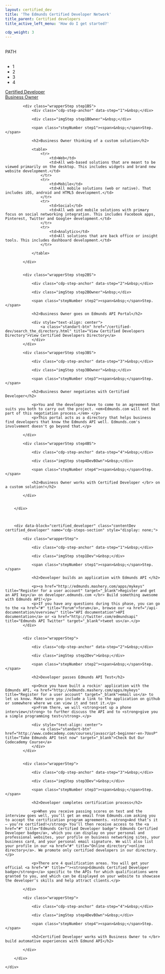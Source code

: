 ```yaml
---
layout: certified_dev
title: 'The Edmunds Certified Developer Network'
title_parent: Certified developers
title_active_left_menu: 'How do I get started?'

cdp_weight: 3
---
```


<div class="getStartedBar">
	<div class="top-bar-wrap">
		<div class="cdp-path-image">&nbsp;</div>
		<div>PATH</div>
	</div>
	<div class="cdp-path-steps-wrap">
		<div class="cdp-path-arrow step1" data-active-step="1">&nbsp;</div>
		<ul class="cdp-steps">
			<li>
				<div class="cdp-step" data-step="1">1</div>
			</li>
			<li>
				<div class="cdp-step" data-step="2">2</div>
			</li>
			<li>
				<div class="cdp-step" data-step="3">3</div>
			</li>
			<li>				
				<div class="cdp-step" data-step="4">4</div>
			</li>
		</ul>
	</div>
</div>
<a name="certified_developer">
</a>
<a name="business_owner">
</a>
<div id="menu" class="toggleLinks clearfix ">
	<div>
		<a href="#certified_developer">Certified Developer</a>
	</div>
	<div>
		<a class="activeToggle" href="#business_owner">Business Owner</a>
	</div>
</div>

<div id="result">
	<div id="content">
		<div data-block="business_owner" class="contentBusOwner business_owner" name="cdp-steps-section" style="display: block;">

			<div class="wrapperStep step1BS">
				<div class="cdp-step-anchor" data-step="1">&nbsp;</div>

				<div class="imgStep step1BOwner">&nbsp;</div>

				<span class="stepNumber step1"><span>&nbsp;</span>Step.</span>

				<h2>Business Owner thinking of a custom solution</h2>

				<table>
					<tr>
						<td>Web</td>
						<td>All web-based solutions that are meant to be viewed primarily on the desktop. This includes widgets and brand new website development.</td>
					</tr>
					<tr>
						<td>Mobile</td>
						<td>All mobile solutions (web or native). That includes iOS, android and HTML5 development.</td>
					</tr>
					<tr>
						<td>Social</td>
						<td>All web and mobile solutions with primary focus on social networking integration. This includes Facebook apps, Pinterest, Twitter and Google+ development.</td>
					</tr>
					<tr>
						<td>Analytics</td>
						<td>All solutions that are back office or insight tools. This includes dashboard development.</td>
					</tr>

				</table>

			</div>


			<div class="wrapperStep step2BS">

				<div class="cdp-step-anchor" data-step="2">&nbsp;</div>

				<div class="imgStep step2BOwner">&nbsp;</div>

				<span class="stepNumber step2"><span>&nbsp;</span>Step.</span>

				<h2>Business Owner goes on Edmunds API Portal</h2>

				<div style="text-align: center">
					<a class="standart-btn" href="/certified-dev/search_the_directory.html" title="View Certified Developers Directory">View Certified Developers Directory</a>
				</div>
			</div>

			<div class="wrapperStep step3BS">

				<div class="cdp-step-anchor" data-step="3">&nbsp;</div>
				
				<div class="imgStep step3BOwner">&nbsp;</div>

				<span class="stepNumber step3"><span>&nbsp;</span>Step.</span>

				<h2>Business Owner negotiates with Certified Developer</h2>

				<p>You and the developer have to come to an agreement that suits you both to carry out the project. <em>Edmunds.com will not be part of this negotiation process.</em> </p>
				<p>This portal acts as a directory that helps business find developers that know the Edmunds API well. Edmunds.com's involvement doesn't go beyond that.</p>

			</div>

			<div class="wrapperStep step4BS">

				<div class="cdp-step-anchor" data-step="4">&nbsp;</div>
				
				<div class="imgStep step4DevBOwn">&nbsp;</div>

				<span class="stepNumber step4"><span>&nbsp;</span>Step.</span>

				<h2>Business Owner works with Certified Developer </br> on a custom solution!</h2>

			</div>


		</div>



		<div data-block="certified_developer" class="contentDev certified_developer" name="cdp-steps-section" style="display: none;">

			<div class="wrapperStep">

				<div class="cdp-step-anchor" data-step="1">&nbsp;</div>
				
				<div class="imgStep step1Dev">&nbsp;</div>

				<span class="stepNumber step1"><span>&nbsp;</span>Step.</span>

				<h2>Developer builds an application with Edmunds API </h2>

				<p><a href="http://edmunds.mashery.com/apps/mykeys" title="Register for a user account" target="_blank">Register and get an API key</a> on developer.edmunds.com </br> Build something awesome with Edmunds API!</p>
				<p>If you have any questions during this phase, you can go to the <a href="#" title="Forum">forum</a>, browse our <a href="/api-documentation/overview/" title="API documentation">API documentation</a> or <a href="http://twitter.com/edmundsapi" title="Edmunds API Twitter" target="_blank">tweet us</a>.</p>
			</div>


			<div class="wrapperStep">

				<div class="cdp-step-anchor" data-step="2">&nbsp;</div>
				
				<div class="imgStep step2Dev">&nbsp;</div>

				<span class="stepNumber step2"><span>&nbsp;</span>Step.</span>

				<h2>Developer passes Edmunds API Test</h2>

				<p>Once you have built a rockin' application with the Edmunds API, <a href="http://edmunds.mashery.com/apps/mykeys" title="Register for a user account" target="_blank">email us</a> to let us know. Make sure you include a link to the application on github or somewhere where we can view it and test it.</p>
				<p>From there, we will <strong>set up a phone interview</strong> to further discuss the API and to <strong>give you a simple programming test</strong>.</p>

				<div style="text-align: center">
					<a class="standart-btn" href="http://www.codecademy.com/courses/javascript-beginner-en-7UosP" title="Take Edmunds API test now" target="_blank">Check Out Our Codecademy Course</a>
				</div>
			</div>


			<div class="wrapperStep">

				<div class="cdp-step-anchor" data-step="3">&nbsp;</div>
				
				<div class="imgStep step3Dev">&nbsp;</div>

				<span class="stepNumber step3"><span>&nbsp;</span>Step.</span>

				<h2>Developer completes certification process</h2>

				<p>When you receive passing scores on test and the interview goes well, you’ll get an email from Edmunds.com asking you to accept the certification program agreements. <strong>And that’s it – you’re certified!</strong> You’ll then receive access to the <a href="#" title="Edmunds Certified Developer badge"> Edmunds Certified Developer badge</a>, which you can display on your personal and professional websites, your profile on business networking sites, your business card, and your personal email signature. We will also list your profile in our <a href="#" title="Online directory">online directory</a>. We promote only certified developers in our directory.</p>

				<p>There are 4 qualification areas. You will get your official <a href="#" title=""><strong>Edmunds Certified Developer badge</strong></a> specific to the APIs for which qualifications were granted to you, and which can be displayed on your website to showcase the developer’s skills and help attract clients.</p>

			</div>

			<div class="wrapperStep">

				<div class="cdp-step-anchor" data-step="4">&nbsp;</div>
				
				<div class="imgStep step4DevBOwn">&nbsp;</div>

				<span class="stepNumber step4"><span>&nbsp;</span>Step.</span>

				<h2>Certified Developer works with Business Owner to </br> build automative experiences with Edmund API</h2>

			</div>

		</div>

	</div>
</div>

<script type="text/javascript" src="{{ PATH }}/assets/themes/twitter/js/jquery_history/jquery.history.js">
</script>

<script type="text/javascript" src="{{ PATH }}/assets/themes/twitter/js/jquery_history/scriptHistory.js">
</script>

<script type="text/javascript" src="{{ PATH }}/assets/themes/twitter/js/cdpPath.js">
</script>

<script type="text/javascript" charset="utf-8">
	/*$(function(){

		var currentHash = window.location.hash;

 		console.log(currentHash)

		$('#menu').find('div:first a').addClass('activeToggle');

		if(currentHash == ''){

			//$('#menu').find('a[href="#business_owner"]').addClass('activeToggle');
			console.log('1')

		} else {

			$('#menu').find('a[href='+ currentHash +']').addClass('activeToggle');
			console.log('2')

		}
	});	*/
</script>










